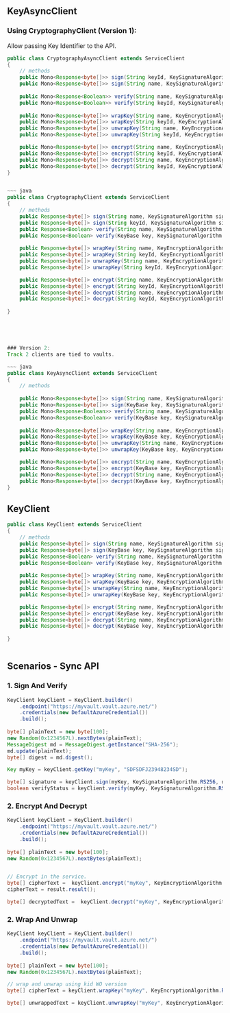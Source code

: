 ## __KeyAsyncClient__

### Using CryptographyClient (Version 1):
Allow passing Key Identifier to the API.

~~~ java
public class CryptographyAsyncClient extends ServiceClient
{
    // methods 
    public Mono<Response<byte[]>> sign(String keyId, KeySignatureAlgorithm signatureAlgorithm, byte[] value);
    public Mono<Response<byte[]>> sign(String name, KeySignatureAlgorithm signatureAlgorithm, byte[] value);
    
    public Mono<Response<Boolean>> verify(String name, KeySignatureAlgorithm signatureAlgorithm, byte[] digest, byte[] signature);
    public Mono<Response<Boolean>> verify(String keyId, KeySignatureAlgorithm signatureAlgorithm, byte[] digest, byte[] signature);
    
    public Mono<Response<byte[]>> wrapKey(String name, KeyEncryptionAlgorithm encryptionAlgorithm, byte[] value);
    public Mono<Response<byte[]>> wrapKey(String keyId, KeyEncryptionAlgorithm encryptionAlgorithm, byte[] value);
    public Mono<Response<byte[]>> unwrapKey(String name, KeyEncryptionAlgorithm encryptionAlgorithm, byte[] value);
    public Mono<Response<byte[]>> unwrapKey(String keyId, KeyEncryptionAlgorithm encryptionAlgorithm, byte[] value);

    public Mono<Response<byte[]>> encrypt(String name, KeyEncryptionAlgorithm encryptionAlgorithm, byte[] value);
    public Mono<Response<byte[]>> encrypt(String keyId, KeyEncryptionAlgorithm encryptionAlgorithm, byte[] value);
    public Mono<Response<byte[]>> decrypt(String name, KeyEncryptionAlgorithm encryptionAlgorithm, byte[] value);
    public Mono<Response<byte[]>> decrypt(String keyId, KeyEncryptionAlgorithm encryptionAlgorithm, byte[] value);
}


~~~ java
public class CryptographyClient extends ServiceClient
{
    // methods
    public Response<byte[]> sign(String name, KeySignatureAlgorithm signatureAlgorithm, byte[] value);
    public Response<byte[]> sign(String keyId, KeySignatureAlgorithm signatureAlgorithm, byte[] value);
    public Response<Boolean> verify(String name, KeySignatureAlgorithm signatureAlgorithm, byte[] digest, byte[] signature);
    public Response<Boolean> verify(KeyBase key, KeySignatureAlgorithm signatureAlgorithm, byte[] digest, byte[] signature);
    
    public Response<byte[]> wrapKey(String name, KeyEncryptionAlgorithm encryptionAlgorithm, byte[] value);
    public Response<byte[]> wrapKey(String keyId, KeyEncryptionAlgorithm encryptionAlgorithm, byte[] value);
    public Response<byte[]> unwrapKey(String name, KeyEncryptionAlgorithm encryptionAlgorithm, byte[] value);
    public Response<byte[]> unwrapKey(String keyId, KeyEncryptionAlgorithm encryptionAlgorithm, byte[] value);

    public Response<byte[]> encrypt(String name, KeyEncryptionAlgorithm encryptionAlgorithm, byte[] value);
    public Response<byte[]> encrypt(String keyId, KeyEncryptionAlgorithm encryptionAlgorithm, byte[] value);
    public Response<byte[]> decrypt(String name, KeyEncryptionAlgorithm encryptionAlgorithm, byte[] value);
    public Response<byte[]> decrypt(String keyId, KeyEncryptionAlgorithm encryptionAlgorithm, byte[] value);
    
}





### Version 2:
Track 2 clients are tied to vaults.

~~~ java
public class KeyAsyncClient extends ServiceClient
{
    // methods 
    
    public Mono<Response<byte[]>> sign(String name, KeySignatureAlgorithm signatureAlgorithm, byte[] value);
    public Mono<Response<byte[]>> sign(KeyBase key, KeySignatureAlgorithm signatureAlgorithm, byte[] value);
    public Mono<Response<Boolean>> verify(String name, KeySignatureAlgorithm signatureAlgorithm, byte[] digest, byte[] signature);
    public Mono<Response<Boolean>> verify(KeyBase key, KeySignatureAlgorithm signatureAlgorithm, byte[] digest, byte[] signature);
    
    public Mono<Response<byte[]>> wrapKey(String name, KeyEncryptionAlgorithm encryptionAlgorithm, byte[] value);
    public Mono<Response<byte[]>> wrapKey(KeyBase key, KeyEncryptionAlgorithm encryptionAlgorithm, byte[] value);
    public Mono<Response<byte[]>> unwrapKey(String name, KeyEncryptionAlgorithm encryptionAlgorithm, byte[] value);
    public Mono<Response<byte[]>> unwrapKey(KeyBase key, KeyEncryptionAlgorithm encryptionAlgorithm, byte[] value);

    public Mono<Response<byte[]>> encrypt(String name, KeyEncryptionAlgorithm encryptionAlgorithm, byte[] value);
    public Mono<Response<byte[]>> encrypt(KeyBase key, KeyEncryptionAlgorithm encryptionAlgorithm, byte[] value);
    public Mono<Response<byte[]>> decrypt(String name, KeyEncryptionAlgorithm encryptionAlgorithm, byte[] value);
    public Mono<Response<byte[]>> decrypt(KeyBase key, KeyEncryptionAlgorithm encryptionAlgorithm, byte[] value);
}

~~~

## __KeyClient__
~~~ java
public class KeyClient extends ServiceClient
{
    // methods
    public Response<byte[]> sign(String name, KeySignatureAlgorithm signatureAlgorithm, byte[] value);
    public Response<byte[]> sign(KeyBase key, KeySignatureAlgorithm signatureAlgorithm, byte[] value);
    public Response<Boolean> verify(String name, KeySignatureAlgorithm signatureAlgorithm, byte[] digest, byte[] signature);
    public Response<Boolean> verify(KeyBase key, KeySignatureAlgorithm signatureAlgorithm, byte[] digest, byte[] signature);
    
    public Response<byte[]> wrapKey(String name, KeyEncryptionAlgorithm encryptionAlgorithm, byte[] value);
    public Response<byte[]> wrapKey(KeyBase key, KeyEncryptionAlgorithm encryptionAlgorithm, byte[] value);
    public Response<byte[]> unwrapKey(String name, KeyEncryptionAlgorithm encryptionAlgorithm, byte[] value);
    public Response<byte[]> unwrapKey(KeyBase key, KeyEncryptionAlgorithm encryptionAlgorithm, byte[] value);

    public Response<byte[]> encrypt(String name, KeyEncryptionAlgorithm encryptionAlgorithm, byte[] value);
    public Response<byte[]> encrypt(KeyBase key, KeyEncryptionAlgorithm encryptionAlgorithm, byte[] value);
    public Response<byte[]> decrypt(String name, KeyEncryptionAlgorithm encryptionAlgorithm, byte[] value);
    public Response<byte[]> decrypt(KeyBase key, KeyEncryptionAlgorithm encryptionAlgorithm, byte[] value);
    
}



~~~

## Scenarios - Sync API

### 1. Sign And Verify
```java
KeyClient keyClient = KeyClient.builder()
    .endpoint("https://myvault.vault.azure.net/")
    .credentials(new DefaultAzureCredential())
    .build();
                            
byte[] plainText = new byte[100];
new Random(0x1234567L).nextBytes(plainText);
MessageDigest md = MessageDigest.getInstance("SHA-256");
md.update(plainText);
byte[] digest = md.digest();

Key myKey = keyClient.getKey("myKey", "SDFSDFJ23948234SD");

byte[] signature = keyClient.sign(myKey, KeySignatureAlgorithm.RS256, digest).value().value();
boolean verifyStatus = keyClient.verify(myKey, KeySignatureAlgorithm.RS256, signature, digest).value();

```

### 2. Encrypt And Decrypt
```java
KeyClient keyClient = KeyClient.builder()
    .endpoint("https://myvault.vault.azure.net/")
    .credentials(new DefaultAzureCredential())
    .build();
                            
byte[] plainText = new byte[100];
new Random(0x1234567L).nextBytes(plainText);


// Encrypt in the service.
byte[] cipherText =  keyClient.encrypt("myKey", KeyEncryptionAlgorithm.RSA_OAEP, plainText).value();
cipherText = result.result();

byte[] decryptedText =  keyClient.decrypt("myKey", KeyEncryptionAlgorithm.RSA_OAEP, cipherText).value();

```

### 2. Wrap And Unwrap
```java
KeyClient keyClient = KeyClient.builder()
    .endpoint("https://myvault.vault.azure.net/")
    .credentials(new DefaultAzureCredential())
    .build();
                            
byte[] plainText = new byte[100];
new Random(0x1234567L).nextBytes(plainText);

// wrap and unwrap using kid WO version
byte[] cipherText = keyClient.wrapKey("myKey", KeyEncryptionAlgorithm.RSA_OAEP, plainText).value();

byte[] unwrappedText = keyClient.unwrapKey("myKey", KeyEncryptionAlgorithm.RSA_OAEP, cipherText).value();
```




